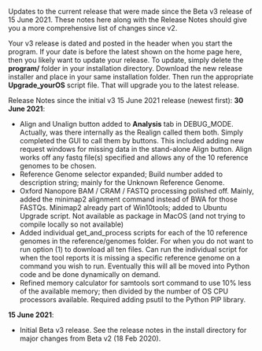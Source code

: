 Updates to the current release that were made since the Beta v3 release of 15 June 2021.  These notes here along with the Release Notes should give you a more comprehensive list of changes since v2.

Your v3 release is dated and posted in the header when you start the program.  If your date is before the latest shown on the home page here, then you likely want to update your release.  To update, simply delete the **program/** folder in your installation directory.  Download the new release installer and place in your same installation folder. Then run the appropriate **Upgrade_yourOS** script file.  That will upgrade you to the latest release.

Release Notes since the initial v3 15 June 2021 release (newest first):
**30 June 2021**:
* Align and Unalign button added to **Analysis** tab in DEBUG_MODE.  Actually, was there internally as the Realign called them both. Simply completed the GUI to call them by buttons.  This included adding new request windows for missing data in the stand-alone Align button.  Align works off any fastq file(s) specified and allows any of the 10 reference genomes to be chosen.
* Reference Genome selector expanded; Build number added to description string; mainly for the Unknown Reference Genome.
* Oxford Nanopore BAM / CRAM / FASTQ processing polished off.  Mainly, added the minimap2 alignment command instead of BWA for those FASTQs. Minimap2 already part of Win10tools; added to Ubuntu Upgrade script.  Not available as package in MacOS (and not trying to compile locally so not available)
* Added individual get_and_process scripts for each of the 10 reference genomes in the reference/genomes folder. For when you do not want to run option (1) to download all ten files. Can run the individual script for when the tool reports it is missing a specific reference genome on a command you wish to run. Eventually this will all be moved into Python code and be done dynamically on demand.
* Refined memory calculator for samtools sort command to use 10% less of the available memory; then divided by the number of OS CPU processors available. Required adding psutil to the Python PIP library.

**15 June 2021**:
* Initial Beta v3 release.  See the release notes in the install directory for major changes from Beta v2 (18 Feb 2020).
